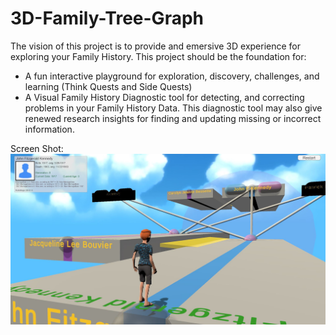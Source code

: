 ﻿# 3D-Family-Tree-Graph
The vision of this project is to provide and emersive 3D experience for exploring your Family History.
This project should be the foundation for:
 - A fun interactive playground for exploration, discovery, challenges, and learning (Think Quests and Side Quests)
 - A Visual Family History Diagnostic tool for detecting, and correcting problems in your Family History Data. This diagnostic tool may also give renewed research insights for finding and updating missing or incorrect information.

Screen Shot:
![alt text](https://github.com/shuskey/3D-Family-Tree-Graph/blob/main/ScreenShots/JFK1.JPG?raw=true)
